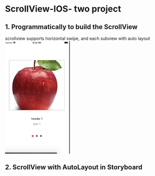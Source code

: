 # ScrollView-IOS- two project
## 1. Programmatically to build the ScrollView
scrollview supports horizontal swipe, and each subview with auto layout
<img width="213"  height="372" src="/cover.png">

## 2. ScrollView with AutoLayout in Storyboard
